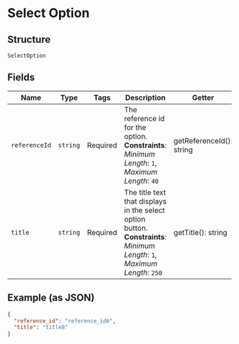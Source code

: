 
# Select Option

## Structure

`SelectOption`

## Fields

| Name | Type | Tags | Description | Getter | Setter |
|  --- | --- | --- | --- | --- | --- |
| `referenceId` | `string` | Required | The reference id for the option.<br>**Constraints**: *Minimum Length*: `1`, *Maximum Length*: `40` | getReferenceId(): string | setReferenceId(string referenceId): void |
| `title` | `string` | Required | The title text that displays in the select option button.<br>**Constraints**: *Minimum Length*: `1`, *Maximum Length*: `250` | getTitle(): string | setTitle(string title): void |

## Example (as JSON)

```json
{
  "reference_id": "reference_id6",
  "title": "title8"
}
```

